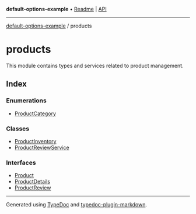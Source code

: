 **default-options-example** • [Readme](../README.md) \| [API](../modules.md)

***

[default-options-example](../README.md) / products

# products

This module contains types and services related to product management.

## Index

### Enumerations

- [ProductCategory](enumerations/ProductCategory.md)

### Classes

- [ProductInventory](classes/ProductInventory.md)
- [ProductReviewService](classes/ProductReviewService.md)

### Interfaces

- [Product](interfaces/Product.md)
- [ProductDetails](interfaces/ProductDetails.md)
- [ProductReview](interfaces/ProductReview.md)

***

Generated using [TypeDoc](https://typedoc.org) and [typedoc-plugin-markdown](https://typedoc-plugin-markdown.org).
